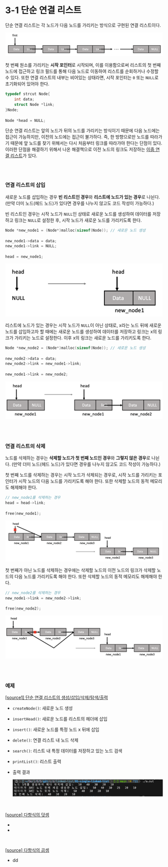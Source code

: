 # 3-1 단순 연결 리스트

단순 연결 리스트는 각 노드가 다음 노드를 가리키는 방식으로 구현된 연결 리스트이다.

![img](./img/single_linked_list.png)

첫 번째 원소를 가리키는 **시작 포인터**로 시작되며, 이를 이용함으로써 리스트의 첫 번째 노드에 접근하고 링크 필드를 통해 다음 노드로 이동하여 리스트를 순회하거나 수정할 수 있다. 또한 연결 리스트의 내부는 비어있는 상태라면, 시작 포인터는 `0` 또는 `NULL`로 초기화되어 있어야 한다.

```c
typedef strcut Node{
    int data;
    struct Node *link;   
}Node;

Node *head = NULL;
```

단순 연결 리스트는 앞의 노드가 뒤의 노드를 가리키는 방식이기 때문에 다음 노드에는 접근이 가능하지만, 이전의 노드에는 접근이 불가하다. 즉, 한 방향으로만 노드를 따라가기 때문에 앞 노드를 찾기 위해서는 다시 처음부터 링크를 따라가야 한다는 단점이 있다. 이러한 단점을 해결하기 위해서 나온 해결책으로 이전 노드의 링크도 저장하는 [이중 연결 리스트](https://github.com/junghyun21/ssu-os-lab/tree/main/computer-science/data-structure/linked-list/02-doubly-linked-list)가 있다.

<br><br>

### 연결 리스트의 삽입

새로운 노드를 삽입하는 경우 **빈 리스트인 경우**와 **리스트에 노드가 있는 경우**로 나뉜다. (만약 더미 노드(헤드 노드)가 있다면 경우를 나누지 않고도 코드 작성이 가능하다.)

빈 리스트인 경우는 시작 노드가 `NULL`인 상태로 새로운 노드를 생성하여 데이터를 저장하고 링크는 `NULL`로 설정한 후, 시작 노드가 새로운 노드를 가리키도록 한다.

```c
Node *new_node1 = (Node*)malloc(sizeof(Node)); // 새로운 노드 생성

new_node1->data = data;
new_node1->link = NULL;

head = new_node1;
```

![img](./img/insert1.png)

리스트에 노드가 있는 경우는 시작 노드가 `NULL`이 아닌 상태로, x라는 노드 뒤에 새로운 노드를 삽입하고자 할 때에는 새로운 노드를 생성하여 데이터를 저장하고 링크는 x의 링크가 가리키는 노드로 설정한다. 이후 x의 링크는 새로운 노드를 가리키도록 한다.

```c
Node *new_node2 = (Node*)malloc(sizeof(Node)); // 새로운 노드 생성

new_node2->data = data;
new_node2->link = new_node1->link;

new_node1->link = new_node2;
```

![img](./img/insert2.png)

<br><br>

### 연결 리스트의 삭제

노드를 삭제하는 경우는 **삭제할 노드가 첫 번째 노드인 경우**와 **그렇지 않은 경우**로 나뉜다. (만약 더미 노드(헤드 노드)가 있다면 경우를 나누지 않고도 코드 작성이 가능하다.)

첫 번째 노드를 삭제하는 경우는 시작 노드가 삭제되는 경우로, 시작 노드를 가리키는 포인터가 시작 노드의 다음 노드를 가리키도록 해야 한다. 또한 삭제할 노드의 동적 메모리도 해제해야 한다.

```c
// new_node1를 삭제하는 경우
head = head->link;

free(new_node1);
```
![img](./img/delete1.png)

첫 번째가 아닌 노드를 삭제하는 경우에는 삭제할 노드의 이전 노드의 링크가 삭제할 노드의 다음 노드를 가리키도록 해야 한다. 또한 삭제할 노드의 동적 메모리도 해제해야 한다.

```c
// new_node2를 삭제하는 경우
new_node1->link = new_node2->link;

free(new_node2);
```

![img](./img/delete2.png)

<br><br>

### 예제

[[source1] 단순 연결 리스트의 생성/삽입/삭제/탐색/출력](./single_linked_list.c)  

- `createNode()`: 새로운 노드 생성
- `insertHead()`: 새로운 노드를 리스트의 헤더에 삽입
- `insert()`: 새로운 노드를 특정 노드 x 뒤에 삽입
- `delete()`: 연결 리스트 내 노드 삭제
- `search()`: 리스트 내 특정 데이터를 저장하고 있는 노드 검색
- `printList()`: 리스트 출력
- 출력 결과

    ![img](./img/single_linked_list_c_result.png)

<br>

[[source] 다항식의 덧셈](./polynomial_addition.c)

- 
-

<br>

[[source] 다항식의 곱셈](./polynomial_multiplication.c)

- dd